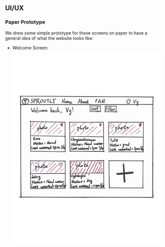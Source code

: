 ## UI/UX
### Paper Prototype
We drew some simple prototype for these screens on paper to have a general idea of what the website looks like:
- Welcome Screen:
![Welcome Screen](./paper-prototype/home-screen.png)
